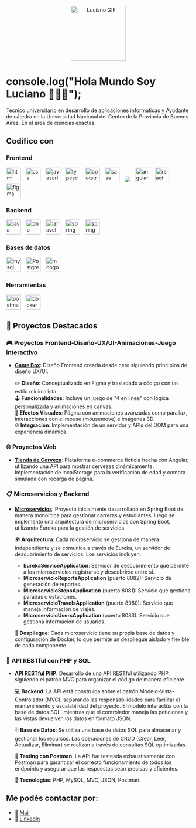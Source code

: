 <div align="center">
  <img height="150" src="https://private-user-images.githubusercontent.com/74038190/250967624-b3fef2db-e671-4610-bb84-1d65533dc5fb.gif" alt="Luciano GIF" />
</div>

<h1 align="left">console.log("Hola Mundo Soy Luciano 👋👨‍💻");</h1>

<p align="left">Tecnico universitario en desarrollo de aplicaciones informaticas y Ayudante de cátedra en la Universidad Nacional del Centro de la Provincia de Buenos Aires. En el área de ciencias exactas.</p>

<h2 align="left">Codifico con</h2>

### Frontend
<div align="left">
  <img src="https://cdn.jsdelivr.net/gh/devicons/devicon/icons/html5/html5-original.svg" height="40" alt="html logo" style="margin-right: 10px;" />
  <img src="https://cdn.jsdelivr.net/gh/devicons/devicon/icons/css3/css3-original.svg" height="40" alt="css logo" style="margin-right: 10px;" />
  <img src="https://cdn.jsdelivr.net/gh/devicons/devicon/icons/javascript/javascript-original.svg" height="40" alt="javascript logo" style="margin-right: 10px;" />
  <img src="https://upload.wikimedia.org/wikipedia/commons/4/4c/Typescript_logo_2020.svg" height="40" alt="typescript logo" style="margin-right: 10px;" />
  <img src="https://cdn.jsdelivr.net/gh/devicons/devicon/icons/bootstrap/bootstrap-original.svg" height="40" alt="bootstrap logo" style="margin-right: 10px;" />
  <img src="https://sass-lang.com/assets/img/logos/logo.svg" height="40" alt="sass logo" style="margin-right: 10px;" />
  <img src="https://cdn.jsdelivr.net/gh/devicons/devicon@latest/icons/tailwindcss/tailwindcss-original.svg" style="margin-right: 10px;" />
  <img src="https://upload.wikimedia.org/wikipedia/commons/thumb/c/cf/Angular_full_color_logo.svg/2048px-Angular_full_color_logo.svg.png" height="40" alt="angular logo" style="margin-right: 10px;" />
  <img src="https://upload.wikimedia.org/wikipedia/commons/a/a7/React-icon.svg" height="40" alt="react logo" style="margin-right: 10px;" />
  <img src="https://cdn4.iconfinder.com/data/icons/logos-brands-in-colors/3000/figma-logo-512.png" height="40" alt="figma logo" style="margin-right: 10px;" />
</div>

### Backend
<div align="left">
  <img src="https://cdn.jsdelivr.net/gh/devicons/devicon/icons/java/java-original.svg" height="40" alt="java logo" style="margin-right: 10px;" />
  <img src="https://cdn.jsdelivr.net/gh/devicons/devicon/icons/php/php-original.svg" height="40" alt="php logo" style="margin-right: 10px;" />
  <img src="https://cdn.jsdelivr.net/gh/devicons/devicon@latest/icons/laravel/laravel-original.svg" height="40" alt="laravel logo" style="margin-right: 10px;" />
  <img src="https://cdn.jsdelivr.net/gh/devicons/devicon/icons/spring/spring-original.svg" height="40" alt="spring logo" style="margin-right: 10px;" />
  <img src="https://cdn.jsdelivr.net/gh/devicons/devicon/icons/spring/spring-original-wordmark.svg" height="40" alt="spring boot logo" style="margin-right: 10px;" />
</div>

### Bases de datos
<div align="left">
  <img src="https://cdn.jsdelivr.net/gh/devicons/devicon/icons/mysql/mysql-original.svg" height="40" alt="mysql logo" style="margin-right: 10px;" />
  <img src="https://cdn.jsdelivr.net/gh/devicons/devicon/icons/postgresql/postgresql-original.svg" height="40" alt="PostgreSQL logo" style="margin-right: 10px;" />
  <img src="https://cdn.jsdelivr.net/gh/devicons/devicon/icons/mongodb/mongodb-original.svg" height="40" alt="mongodb logo" style="margin-right: 10px;" />
</div>

### Herramientas
<div align="left">
  <img src="https://cdn.worldvectorlogo.com/logos/postman.svg" height="40" alt="postman logo" style="margin-right: 10px;" />
  <img src="https://cdn.jsdelivr.net/gh/devicons/devicon/icons/docker/docker-original.svg" height="40" alt="docker logo" style="margin-right: 10px;" />
</div>


<h2 align="left">🌟 Proyectos Destacados</h2>

### 🎮 Proyectos Frontend-Diseño-UX/UI-Animaciones-Juego interactivo
- [**Game Box**](https://github.com/LucianoOroquietam/Interfaces-TPE-Grupo2): Diseño Frontend creada desde cero siguiendo principios de diseño UX/UI.

  ✏️ **Diseño**: Conceptualizado en Figma y trasladado a código con un estilo minimalista.  
  🕹️ **Funcionalidades**: Incluye un juego de "4 en línea" con lógica personalizada y animaciones en canvas.  
  🌟 **Efectos Visuales**: Página con animaciones avanzadas como parallax, interacciones con el mouse (mousemove) e imágenes 3D.  
  🌐 **Integración**: Implementación de un servidor y APIs del DOM para una experiencia dinámica.

### 🌐 Proyectos Web
- [**Tienda de Cerveza**](https://github.com/LucianoOroquietam/proyecto-angular): Plataforma e-commerce ficticia hecha con Angular, utilizando una API para mostrar cervezas dinámicamente. Implementación de localStorage para la verificación de edad y compra simulada con recarga de página.

### 📋 Microservicios y Backend
- [**Microservicios**](https://github.com/LucianoOroquietam/Microservicios-Spring-boot): Proyecto inicialmente desarrollado en Spring Boot de manera monolítica para gestionar carreras y estudiantes, luego se implementó una arquitectura de microservicios con Spring Boot, utilizando Eureka para la gestión de servicios.

  🌍 **Arquitectura**: Cada microservicio se gestiona de manera independiente y se comunica a través de Eureka, un servidor de descubrimiento de servicios. Los servicios incluyen:
  - **EurekaServiceApplication**: Servidor de descubrimiento que permite a los microservicios registrarse y descubrirse entre sí.
  - **MicroservicioReportsApplication** (puerto 8082): Servicio de generación de reportes.
  - **MicroservicioStopsApplication** (puerto 8081): Servicio que gestiona paradas o estaciones.
  - **MicroservicioTravelsApplication** (puerto 8080): Servicio que maneja información de viajes.
  - **MicroservicioUsersApplication** (puerto 8083): Servicio que gestiona información de usuarios.

  🐳 **Despliegue**: Cada microservicio tiene su propia base de datos y configuración de Docker, lo que permite un despliegue aislado y flexible de cada componente.


### 📡 API RESTful con PHP y SQL
- [**API RESTful PHP**](https://github.com/LucianoOroquietam/api-rest-full): Desarrollo de una API RESTful utilizando PHP, siguiendo el patrón MVC para organizar el código de manera eficiente.

  💻 **Backend**: La API está construida sobre el patrón Modelo-Vista-Controlador (MVC), separando las responsabilidades para facilitar el mantenimiento y escalabilidad del proyecto. El modelo interactúa con la base de datos SQL, mientras que el controlador maneja las peticiones y las vistas devuelven los datos en formato JSON.

  🗄️ **Base de Datos**: Se utiliza una base de datos SQL para almacenar y gestionar los recursos. Las operaciones de CRUD (Crear, Leer, Actualizar, Eliminar) se realizan a través de consultas SQL optimizadas.

  🧪 **Testing con Postman**: La API fue testeada exhaustivamente con Postman para garantizar el correcto funcionamiento de todos los endpoints y asegurar que las respuestas sean precisas y eficientes.

  🔧 **Tecnologías**: PHP, MySQL, MVC, JSON, Postman.



<h2 align="left">Me podés contactar por:</h2>
<ul>
  <li>📩 <a href="mailto:oroquietaluciano@gmail.com">Mail</a></li>
  <li>💼 <a href="https://www.linkedin.com/in/luciano-oroquieta/">LinkedIn</a></li>
</ul>
